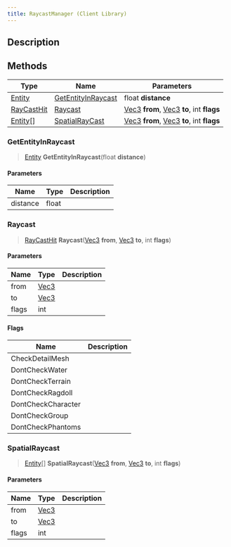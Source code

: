 ```yaml
---
title: RaycastManager (Client Library)
---
```

## Description

## Methods

| Type                                          | Name                                      | Parameters                                                                                          |
| --------------------------------------------- | ----------------------------------------- | --------------------------------------------------------------------------------------------------- |
| [Entity](/vext/ref/cls/shr/entity)         | [GetEntityInRaycast](#getentityinraycast) | float **distance**                                                                                  |
| [RayCastHit](/vext/ref/cls/shr/raycasthit) | [Raycast](#raycast)                       | [Vec3](/vext/ref/cls/shr/vec3) **from**, [Vec3](/vext/ref/cls/shr/vec3) **to**, int **flags** |
| [Entity](/vext/ref/cls/shr/entity)\[\]     | [SpatialRayCast](#spatialraycast)         | [Vec3](/vext/ref/cls/shr/vec3) **from**, [Vec3](/vext/ref/cls/shr/vec3) **to**, int **flags** |

### GetEntityInRaycast

> [Entity](/vext/ref/cls/shr/entity) **GetEntityInRaycast**(float **distance**)

#### Parameters

| Name     | Type  | Description |
| -------- | ----- | ----------- |
| distance | float |             |

### Raycast

> [RayCastHit](/vext/ref/cls/shr/raycasthit) **Raycast**([Vec3](/vext/ref/cls/shr/vec3) **from**, [Vec3](/vext/ref/cls/shr/vec3) **to**, int **flags**)

#### Parameters

| Name  | Type                              | Description |
| ----- | --------------------------------- | ----------- |
| from  | [Vec3](/vext/ref/cls/shr/vec3) |             |
| to    | [Vec3](/vext/ref/cls/shr/vec3) |             |
| flags | int                               |             |

#### Flags

| Name               | Description |
| ------------------ | ----------- |
| CheckDetailMesh    |             |
| DontCheckWater     |             |
| DontCheckTerrain   |             |
| DontCheckRagdoll   |             |
| DontCheckCharacter |             |
| DontCheckGroup     |             |
| DontCheckPhantoms  |             |

### SpatialRaycast

> [Entity](/vext/ref/cls/shr/entity)\[\] **SpatialRaycast**([Vec3](/vext/ref/cls/shr/vec3) **from**, [Vec3](/vext/ref/cls/shr/vec3) **to**, int **flags**)

#### Parameters

| Name  | Type                              | Description |
| ----- | --------------------------------- | ----------- |
| from  | [Vec3](/vext/ref/cls/shr/vec3) |             |
| to    | [Vec3](/vext/ref/cls/shr/vec3) |             |
| flags | int                               |             |
